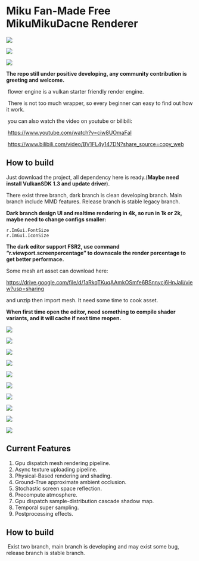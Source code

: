 # Miku Fan-Made Free MikuMikuDacne Renderer

![](readme_assets/Snipaste_2024-02-03_15-32-23.png)

![](capture/Snipaste_2023-06-24_19-26-36.png)

![](capture/Snipaste_2023-02-06_10-39-57.png)

**The repo still under positive developing, any community contribution is greeting and welcome.**

​	flower engine is a vulkan starter friendly render engine.

​	There is not too much wrapper, so every beginner can easy to find out how it work.

​	you can also watch the video on youtube or bilibili:

​	https://www.youtube.com/watch?v=ciw8UOmaFaI

​	https://www.bilibili.com/video/BV1FL4y147DN?share_source=copy_web

## How to build

 Just download the project, all dependency here is ready.(**Maybe need install VulkanSDK 1.3 and update driver**).

There exist three branch, dark branch is clean developing branch. Main branch include MMD features. Release branch is stable legacy branch.

**Dark branch design UI and realtime rendering in 4k, so run in 1k or 2k, maybe need to change configs smaller:**

```
r.ImGui.FontSize
r.ImGui.IconSize
```

**The dark editor support FSR2, use command “r.viewport.screenpercentage” to downscale the render percentage to get better performace.**

 Some mesh art asset can download here:

 https://drive.google.com/file/d/1aRkqTKuqAAmkOSmfe6BSnnycj6HnJaIi/view?usp=sharing

 and unzip then import mesh. It need some time to cook asset.

**When first time open the editor, need something to compile shader variants, and it will cache if next time reopen.**

![](capture/202312070012.png)

![](capture/20230507224325.png)

![](capture/20230508225614.png)

![](capture/20230429153335.png)

![](capture/202301292.png)

![](capture/202301293.png)

![](capture/202212311.png)

![](capture/20221231.png)

![](capture/Snipaste_2022-02-07_21-56-08.png)

![](capture/Snipaste_2022-05-18_23-56-08.png)

## Current Features

1. Gpu dispatch mesh rendering pipeline.
2. Async texture uploading pipeline.
3. Physical-Based rendering and shading.
4. Ground-True approximate ambient occlusion.
5. Stochastic screen space reflection.
6. Precompute atmosphere.
7. Gpu dispatch sample-distribution cascade shadow map.
8. Temporal super sampling.
9. Postprocessing effects.

## How to build

​	Exist two branch, main branch is developing and may exist some bug, release branch is stable branch.
